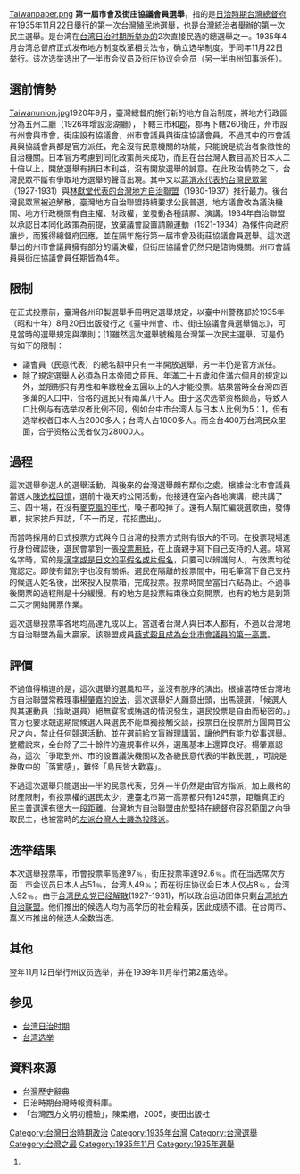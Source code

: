 [Taiwanpaper.png](https://zh.wikipedia.org/wiki/File:Taiwanpaper.png "fig:Taiwanpaper.png")
**第一屆市會及街庄協議會員選舉**，指的是[日治時期](../Page/台灣日治時期.md "wikilink")[台灣總督府在](https://zh.wikipedia.org/wiki/台灣總督府 "wikilink")1935年11月22日舉行的第一次台灣[殖民地](../Page/殖民地.md "wikilink")[選舉](../Page/選舉.md "wikilink")，也是台灣統治者舉辦的第一次民主選舉。是台湾在[台湾日治时期所举办的](https://zh.wikipedia.org/wiki/台湾日治时期 "wikilink")2次直接民选的總選舉之一。1935年4月台湾总督府正式发布地方制度改革相关法令，确立选举制度。于同年11月22日举行。该次选举选出了一半市会议员及街庄协议会会员（另一半由州知事派任）。

## 選前情勢

[Taiwanunion.jpg](https://zh.wikipedia.org/wiki/File:Taiwanunion.jpg "fig:Taiwanunion.jpg")1920年9月，臺灣總督府施行新的地方自治制度，將地方行政區分為五州二廳（1926年增設澎湖廳），下轄三市和[郡](../Page/郡.md "wikilink")，郡再下轄260街庄，州市設有州會與市會，街庄設有協議會，州市會議員與街庄協議會員，不過其中的市會議員與協議會員都是官方派任，完全沒有民意機關的功能，只能說是統治者象徵性的自治機關。日本官方考慮到同化政策尚未成功，而且在台台灣人數目高於日本人二十倍以上，開放選舉有損日本利益，沒有開放選舉的誠意。在此政治情勢之下，台灣民眾不斷有爭取地方選舉的聲音出現。其中又以[蔣渭水代表的](../Page/蔣渭水.md "wikilink")[台灣民眾黨](https://zh.wikipedia.org/wiki/台灣民眾黨 "wikilink")（1927-1931）與[林獻堂代表的](../Page/林獻堂.md "wikilink")[台灣地方自治聯盟](https://zh.wikipedia.org/wiki/台灣地方自治聯盟 "wikilink")（1930-1937）推行最力。後台灣民眾黨被迫解散，臺灣地方自治聯盟持續要求公民普選，地方議會改為議決機關、地方行政機關有自主權、財政權，並發動各種請願、演講。1934年自治聯盟以承認日本同化政策為前提，放棄議會設置請願運動（1921-1934）為條件向政府讓步，而獲得總督府回應，並在隔年施行第一屆市會及街莊協議會員選舉。這次選舉出的州市會議員擁有部分的議決權，但街庄協議會仍然只是諮詢機關。州市會議員與街庄協議會員任期皆為4年。

## 限制

在正式投票前，臺灣各州印製選舉手冊明定選舉規定，以臺中州警務部於1935年（昭和十年）8月20日出版發行之《臺中州會、市、街庄協議會員選舉備忘》，可見當時的選舉規定與準則；\[1\]雖然這次選舉號稱是台灣第一次民主選舉，可是仍有如下的限制：

  - 議會員（民意代表）的總名額中只有一半開放選舉，另一半仍是官方派任。
  - 除了規定選舉人必須為日本帝國之臣民、年滿二十五歲和住滿六個月的規定以外，並限制只有男性和年繳稅金五圓以上的人才能投票。結果當時全台灣四百多萬的人口中，合格的選民只有兩萬八千人。由于这次选举资格颇高，导致人口比例与有选举权者比例不同，例如台中市台湾人与日本人比例为5：1，但有选举权者日本人占2000多人；台湾人占1800多人。而全台400万台湾民众里面，合乎资格公民者仅为28000人。

## 過程

這次選舉參選人的選舉活動，與後來的台灣選舉頗有類似之處。根據台北市會議員當選人[陳逸松回憶](../Page/陳逸松_\(律師\).md "wikilink")，選前十幾天的公開活動，他接連在室內各地演講，總共講了三、四十場，在沒有[麥克風的年代](https://zh.wikipedia.org/wiki/麥克風 "wikilink")，嗓子都啞掉了。還有人幫忙編競選歌曲，發傳單，挨家挨戶拜訪，「不一而足，花招盡出」。

而當時採用的日式投票方式與今日台灣的投票方式則有很大的不同。在投票現場進行身份確認後，選民會拿到一張[投票用紙](https://zh.wikipedia.org/wiki/投票用紙 "wikilink")，在上面親手寫下自己支持的人選。填寫名字時，寫的是[漢字或是日文的](https://zh.wikipedia.org/wiki/漢字 "wikilink")[平假名或](../Page/平假名.md "wikilink")[片假名](../Page/片假名.md "wikilink")，只要可以辨識何人，有效票均從寬認定。即使有錯別字也沒有關係。選民在隔離的投票間中，用毛筆寫下自己支持的候選人姓名後，出來投入投票箱，完成投票。投票時間至當日六點為止。不過事後開票的過程則是十分緩慢。有的地方是投票結束後立刻開票，也有的地方是到第二天才開始開票作業。

這次選舉投票率各地均高達九成以上。當選者台灣人與日本人都有，不過以台灣地方自治聯盟為最大贏家。該聯盟成員[蔡式穀且成為](../Page/蔡式穀.md "wikilink")[台北市會議員的第一高票](https://zh.wikipedia.org/wiki/台北市 "wikilink")。

## 評價

不過值得稱道的是，這次選舉的選風和平，並沒有脫序的演出。根據當時任台灣地方自治聯盟常務理事[楊肇嘉的說法](../Page/楊肇嘉.md "wikilink")，這次選舉好人願意出頭，出馬競選，「候選人與其運動員（指助選員）絕無宴客或賄選的情況發生，選民投票是自由而秘密的。」官方也要求競選期間候選人與選民不能單獨接觸交談，投票日在投票所方圓兩百公尺之內，禁止任何競選活動。並在選前給文盲辦理講習，讓他們有能力從事選舉。整體說來，全台除了三十餘件的違規事件以外，選風基本上還算良好。楊肇嘉認為，這次「爭取到州、市的設置議決機關以及各級民意代表的半數民選」，可說是挫敗中的「落實感」，難怪「島民皆大歡喜」。

不過這次選舉只能選出一半的民意代表，另外一半仍然是由官方指派，加上嚴格的財產限制，有投票權的選民太少，連臺北市第一高票都只有1245票，距離真正的民主[普選還有很大一段距離](https://zh.wikipedia.org/wiki/普選 "wikilink")。台灣地方自治聯盟由於堅持在總督府容忍範圍之內爭取民主，也被當時的[左派台灣人士譏為投降派](../Page/左派.md "wikilink")。

## 选举结果

本次選舉投票率，市會投票率高達97﹪，街庄投票率達92.6﹪。而在当选席次方面：市会议员日本人占51﹪，台湾人49﹪；而在街庄协议会日本人仅占8﹪，台湾人92﹪。由于[台湾民众党已经解散](https://zh.wikipedia.org/wiki/台湾民众党 "wikilink")(1927-1931)，所以政治运动团体只剩[台湾地方自治联盟](https://zh.wikipedia.org/wiki/台湾地方自治联盟 "wikilink")。他们推出的候选人均为高学历的社会精英，因此成绩不错。在台南市、嘉义市推出的候选人全数当选。

## 其他

翌年11月12日举行州议员选举，并在1939年11月举行第2届选举。

## 参见

  - [台湾日治时期](https://zh.wikipedia.org/wiki/台湾日治时期 "wikilink")
  - [台湾选举](https://zh.wikipedia.org/wiki/台湾选举 "wikilink")

## 資料來源

  - [台灣歷史辭典](https://web.archive.org/web/20160304085235/http://nrch.cca.gov.tw/)
  - 日治時期台灣時報資料庫。
  - 「台灣西方文明初體驗」，陳柔縉，2005，麥田出版社

[Category:台灣日治時期政治](https://zh.wikipedia.org/wiki/Category:台灣日治時期政治 "wikilink")
[Category:1935年台灣](https://zh.wikipedia.org/wiki/Category:1935年台灣 "wikilink")
[Category:台灣選舉](https://zh.wikipedia.org/wiki/Category:台灣選舉 "wikilink")
[Category:台灣之最](https://zh.wikipedia.org/wiki/Category:台灣之最 "wikilink")
[Category:1935年11月](https://zh.wikipedia.org/wiki/Category:1935年11月 "wikilink")
[Category:1935年選舉](https://zh.wikipedia.org/wiki/Category:1935年選舉 "wikilink")

1.